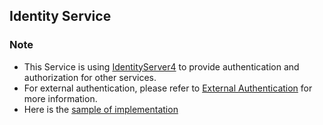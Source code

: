 ## Identity Service ##

### Note ###
- This Service is using [IdentityServer4](https://identityserver4.readthedocs.io/en/latest/) to provide authentication and authorization for other services.
- For external authentication, please refer to [External Authentication](https://identityserver4.readthedocs.io/en/aspnetcore1/quickstarts/4_external_authentication.html) for more information.
- Here is the [sample of implementation](https://github.com/IdentityServer/IdentityServer4/tree/main/samples)